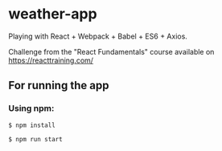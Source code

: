 # weather-app
Playing with React + Webpack + Babel + ES6 + Axios.

Challenge from the "React Fundamentals" course available on https://reacttraining.com/

## For running the app

### Using npm:
```$ npm install```

```$ npm run start```